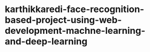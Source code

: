 # karthikkaredi-face-recognition-based-project-using-web-development-machne-learning-and-deep-learning